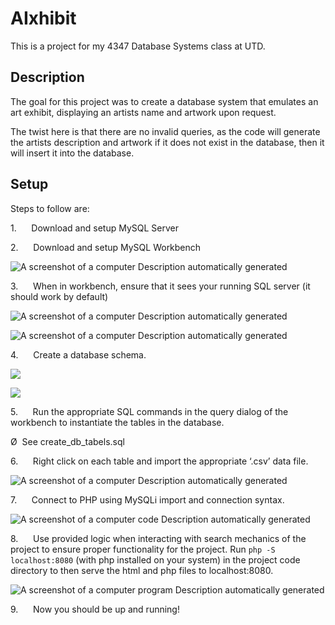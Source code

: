 # AIxhibit

This is a project for my 4347 Database Systems class at UTD.

## Description

The goal for this project was to create a database system that emulates an art exhibit, displaying an artists name and artwork upon request.

The twist here is that there are no invalid queries, as the code will generate the artists description and artwork if it does not exist in the database, then it will insert it into the database.

## Setup
          

Steps to follow are:

1.      Download and setup MySQL Server

2.      Download and setup MySQL Workbench

![A screenshot of a computer
Description automatically generated](file:///C:/Users/thewa/AppData/Local/Temp/msohtmlclip1/01/clip_image002.png)

3.      When in workbench, ensure that it sees your running SQL server (it should work by default)

![A screenshot of a computer
Description automatically generated](file:///C:/Users/thewa/AppData/Local/Temp/msohtmlclip1/01/clip_image004.png)

![A screenshot of a computer
Description automatically generated](file:///C:/Users/thewa/AppData/Local/Temp/msohtmlclip1/01/clip_image005.png)

4.      Create a database schema.

![](file:///C:/Users/thewa/AppData/Local/Temp/msohtmlclip1/01/clip_image006.png)

![](file:///C:/Users/thewa/AppData/Local/Temp/msohtmlclip1/01/clip_image007.png)

5.      Run the appropriate SQL commands in the query dialog of the workbench to instantiate the tables in the database.

Ø  See create_db_tabels.sql

6.      Right click on each table and import the appropriate ‘.csv’ data file.

![A screenshot of a computer
Description automatically generated](C:/Users/thewa/AppData/Local/Temp/msohtmlclip1/01/clip_image008.png)

7.      Connect to PHP using MySQLi import and connection syntax.

![A screenshot of a computer code
Description automatically generated](file:///C:/Users/thewa/AppData/Local/Temp/msohtmlclip1/01/clip_image009.png)

8.      Use provided logic when interacting with search mechanics of the project to ensure proper functionality for the project. Run `php -S localhost:8080` (with php installed on your system) in the project code directory to then serve the html and php files to localhost:8080.

![A screenshot of a computer program
Description automatically generated](file:///C:/Users/thewa/AppData/Local/Temp/msohtmlclip1/01/clip_image011.png)

9.      Now you should be up and running!